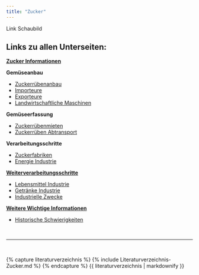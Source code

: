 ```yaml
---
title: "Zucker"
---
```


Link Schaubild 

## Links zu allen Unterseiten:

[**Zucker Informationen**](Zucker-Informationen.html)

**Gemüseanbau**

- [Zuckerrübenanbau](Gemueseanbau/Zuckerruebenanbau.html)
- [Importeure](Gemueseanbau/Importeure.html)
- [Exporteure](Gemueseanbau/Exporteure.html)
- [Landwirtschaftliche Maschinen](Gemueseanbau/Landwirtschaftliche-Maschinen.html)

**Gemüseerfassung**

- [Zuckerrübenmieten](Gemueseerfassung/Zuckerruebenmieten.html)
- [Zuckerrüben Abtransport](Gemueseerfassung/Zuckerrueben-Abstransport.html)

**Verarbeitungsschritte**

- [Zuckerfabriken](Verarbeitungsschritte/Zuckerfabriken.html)
- [Energie Industrie](Verarbeitungsschritte/Energie-Industrie.html)

[**Weiterverarbeitungsschritte**](Weiterverarbeitungsschritte/Weiterverarbeitungsschritte.html)

- [Lebensmittel Industrie](Weiterverarbeitungsschritte/Lebensmittel-Industrie.html)
- [Getränke Industrie](Weiterverarbeitungsschritte/Getraenke-Industrie.html)
- [Industrielle Zwecke](Weiterverarbeitungsschritte/Industrielle-Zwecke.html)

[**Weitere Wichtige Informationen**](Weitere-Wichtige-Informationen.html)

- [Historische Schwierigkeiten](Historische-Schwierigkeiten.html)
 

<br>

---

<br> 

{% capture literaturverzeichnis %} 
{% include Literaturverzeichnis-Zucker.md %} 
{% endcapture %} 
{{ literaturverzeichnis | markdownify }}
